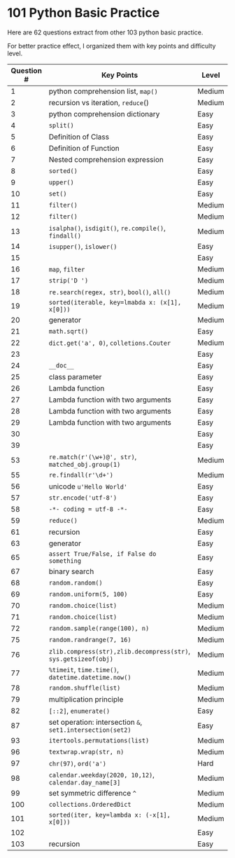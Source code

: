 # 101 Python Basic Practice

Here are 62 questions extract from other 103 python basic practice. 

For better practice effect, I organized them with key points and difficulty level.

| Question # | Key Points                                                   | Level  |
| ---------- | ------------------------------------------------------------ | ------ |
| 1          | python comprehension list, `map()`                           | Medium |
| 2          | recursion vs iteration, `reduce`()                           | Medium |
| 3          | python comprehension dictionary                              | Easy   |
| 4          | `split()`                                                    | Easy   |
| 5          | Definition of Class                                          | Easy   |
| 6          | Definition of Function                                       | Easy   |
| 7          | Nested comprehension expression                              | Easy   |
| 8          | `sorted()`                                                   | Easy   |
| 9          | `upper()`                                                    | Easy   |
| 10         | `set()`                                                      | Easy   |
| 11         | `filter()`                                                   | Medium |
| 12         | `filter()`                                                   | Medium |
| 13         | `isalpha()`, `isdigit()`, `re.compile()`, `findall()`        | Medium |
| 14         | `isupper()`, `islower()`                                     | Easy   |
| 15         |                                                              | Easy   |
| 16         | `map`, `filter`                                              | Medium |
| 17         | `strip('D ')`                                                | Medium |
| 18         | `re.search(regex, str)`, `bool()`, `all()`                   | Medium |
| 19         | `sorted(iterable, key=lmabda x: (x[1], x[0]))`               | Medium |
| 20         | generator                                                    | Medium |
| 21         | `math.sqrt()`                                                | Easy   |
| 22         | `dict.get('a', 0)`, `colletions.Couter`                      | Medium |
| 23         |                                                              | Easy   |
| 24         | `__doc__`                                                    | Easy   |
| 25         | class parameter                                              | Easy   |
| 26         | Lambda function                                              | Easy   |
| 27         | Lambda function with two arguments                           | Easy   |
| 28         | Lambda function with two arguments                           | Easy   |
| 29         | Lambda function with two arguments                           | Easy   |
| 30         |                                                              | Easy   |
| 39         |                                                              | Easy   |
| 53         | `re.match(r'(\w+)@', str)`, `matched_obj.group(1)`           | Medium |
| 55         | `re.findall(r'\d+')`                                         | Medium |
| 56         | unicode `u'Hello World'`                                     | Easy   |
| 57         | `str.encode('utf-8')`                                        | Easy   |
| 58         | `-*- coding = utf-8 -*-`                                     | Easy   |
| 59         | `reduce()`                                                   | Medium |
| 61         | recursion                                                    | Easy   |
| 63         | generator                                                    | Easy   |
| 65         | `assert True/False, if False do something`                   | Easy   |
| 67         | binary search                                                | Easy   |
| 68         | `random.random()`                                            | Easy   |
| 69         | `random.uniform(5, 100)`                                     | Easy   |
| 70         | `random.choice(list)`                                        | Medium |
| 71         | `random.choice(list)`                                        | Medium |
| 72         | `random.sample(range(100), n)`                               | Medium |
| 75         | `random.randrange(7, 16)`                                    | Medium |
| 76         | `zlib.compress(str),zlib.decompress(str)`, `sys.getsizeof(obj)` | Medium |
| 77         | `%timeit`, `time.time()`, `datetime.datetime.now()`          | Medium |
| 78         | `random.shuffle(list)`                                       | Medium |
| 79         | multiplication principle                                     | Medium |
| 82         | `[::2]`, `enumerate()`                                       | Easy   |
| 87         | set operation: intersection `&`, `set1.intersection(set2)`   | Easy   |
| 93         | `itertools.permutations(list)`                               | Medium |
| 96         | `textwrap.wrap(str, n)`                                      | Medium |
| 97         | `chr(97)`, `ord('a')`                                        | Hard   |
| 98         | `calendar.weekday(2020, 10,12)`, `calendar.day_name[3]`      | Medium |
| 99         | set symmetric difference `^`                                 | Medium |
| 100        | `collections.OrderedDict`                                    | Medium |
| 101        | `sorted(iter, key=lambda x: (-x[1], x[0]))`                  | Medium |
| 102        |                                                              | Easy   |
| 103        | recursion                                                    | Easy   |

